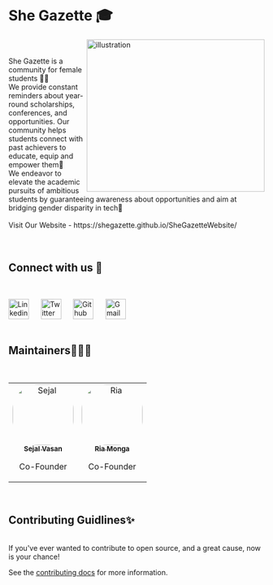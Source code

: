 # She Gazette 🎓
<img align="right" alt ="illustration" width ="350px" height="300px" src = "https://user-images.githubusercontent.com/69964629/122722069-f276e800-d28e-11eb-8153-9e6767c8fe7a.jpg">
<br>
<br>
She Gazette is a community for female students 🙋‍♀️<br>
We provide constant reminders about year-round scholarships, conferences, and opportunities. Our community helps students connect with past achievers to educate, equip and empower them📅<br>
We endeavor to elevate the academic pursuits of ambitious students by guaranteeing awareness about opportunities and aim at bridging gender disparity in tech🎯 <br><br>
Visit Our Website - https://shegazette.github.io/SheGazetteWebsite/ <br><br><br>

## Connect with us 🙌
<br>

[<img src="https://github.com/TheDudeThatCode/TheDudeThatCode/blob/master/Assets/Linkedin.svg" alt="Linkedin Logo" width="40">](https://www.linkedin.com/company/she-gazette/about/?viewAsMember=true) &nbsp;&nbsp;&nbsp;&nbsp;   [<img src="https://github.com/TheDudeThatCode/TheDudeThatCode/blob/master/Assets/Twitter.svg" alt="Twitter Logo" width="40">](https://twitter.com/shegazette)  &nbsp;&nbsp;&nbsp;&nbsp; 
[<img src="https://cdn.svgporn.com/logos/github-icon.svg" alt="Github logo" width="40">](https://github.com/SheGazette) &nbsp;&nbsp;&nbsp;&nbsp;  [<img src="https://github.com/TheDudeThatCode/TheDudeThatCode/blob/master/Assets/Gmail.svg" alt="Gmail logo" height="40">](mailto:shegazette@gmail.com)<br><br>


## Maintainers👩🏻‍🎓
<br>
<table>
<tr>
<td align="center"><a href="https://github.com/sejalvasan"><img src="https://user-images.githubusercontent.com/69964629/122727671-e68e2480-d294-11eb-8fc1-42adf11120e0.jpg" width="120px;" alt="Sejal"  style="border-radius: 50px" /><br /><sub><b>Sejal Vasan</b></sub></a><br /><p>Co-Founder</p></td>

<td align="center"><a href="https://github.com/Ria700"><img src="https://user-images.githubusercontent.com/69964629/122727998-48e72500-d295-11eb-9f00-6db25a8270da.png" width="120px;" alt="Ria"  style="border-radius: 50px" /><br /><sub><b>Ria Monga</b></sub></a><br /><p>Co-Founder</p></td>

</tr>
</table><br>

## Contributing Guidlines✨
<br>
If you've ever wanted to contribute to open source, and a great cause, now is your chance!

See the [contributing docs](https://github.com/SheGazette/SheGazetteWebsite/blob/Patch-1/Contribution.md) for more information.
